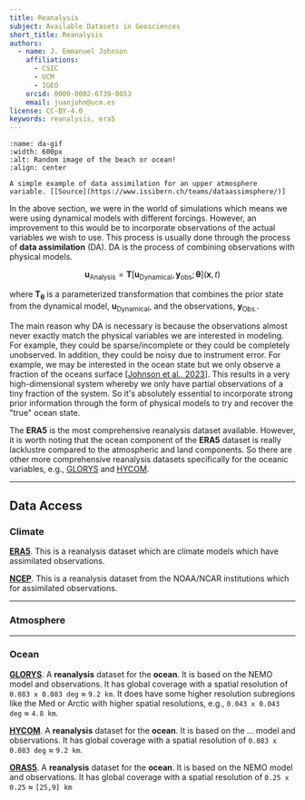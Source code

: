 ```yaml
---
title: Reanalysis
subject: Available Datasets in Geosciences
short_title: Reanalysis
authors:
  - name: J. Emmanuel Johnson
    affiliations:
      - CSIC
      - UCM
      - IGEO
    orcid: 0000-0002-6739-0053
    email: juanjohn@ucm.es
license: CC-BY-4.0
keywords: reanalysis, era5
---
```




```{figure} https://www.issibern.ch/teams/dataassimsphere/wp-content/uploads/sites/20/2014/11/anim_assim.gif
:name: da-gif
:width: 600px
:alt: Random image of the beach or ocean!
:align: center

A simple example of data assimilation for an upper atmosphere variable. [[Source](https://www.issibern.ch/teams/dataassimsphere/)]
```




In the above section, we were in the world of simulations which means we were using dynamical models with different forcings.
However, an improvement to this would be to incorporate observations of the actual variables we wish to use.
This process is usually done through the process of **data assimilation** (DA). 
DA is the process of combining observations with physical models.

$$
\boldsymbol{u}_\text{Analysis} = \boldsymbol{T}[\boldsymbol{u}_\text{Dynamical}, \boldsymbol{y}_\text{obs};\boldsymbol{\theta}]
(\mathbf{x},t)
$$

where $\boldsymbol{T_\theta}$ is a parameterized transformation that combines the prior state from the dynamical model, $\boldsymbol{u}_\text{Dynamical}$, and the observations, $\boldsymbol{y}_\text{Obs.}$.


The main reason why DA is necessary is because the observations almost never exactly match the physical variables we are interested in modeling.
For example, they could be sparse/incomplete or they could be completely unobserved.
In addition, they could be noisy due to instrument error.
For example, we may be interested in the ocean state but we only observe a fraction of the oceans surface [[Johnson et al., 2023](https://doi.org/10.48550/arXiv.2309.15599)].
This results in a very high-dimensional system whereby we only have partial observations of a tiny fraction of the system.
So it's absolutely essential to incorporate strong prior information through the form of physical models to try and recover the "true" ocean state.

The **ERA5** is the most comprehensive reanalysis dataset available.
However, it is worth noting that the ocean component of the **ERA5** dataset is really lacklustre compared to the atmospheric and land components.
So there are other more comprehensive reanalysis datasets specifically for the oceanic variables, e.g., [GLORYS](https://www.mercator-ocean.eu/en/ocean-science/glorys/) and [HYCOM](https://www.hycom.org/).

***
## Data Access

### Climate

[**ERA5**](https://cds.climate.copernicus.eu/cdsapp#!/dataset/reanalysis-era5-single-levels?tab=overview).
This is a reanalysis dataset which are climate models which have assimilated observations.

[**NCEP**](https://psl.noaa.gov/data/reanalysis/).
This is a reanalysis dataset from the NOAA/NCAR institutions which for assimilated observations.

***
### Atmosphere

***
### Ocean

[**GLORYS**](https://www.mercator-ocean.eu/en/ocean-science/glorys/).
A **reanalysis** dataset for the **ocean**. It is based on the NEMO model and observations.
It has global coverage with a spatial resolution of `0.083 x 0.083 deg` $\approx$ `9.2 km`. 
It does have some higher resolution subregions like the Med or Arctic with higher spatial resolutions, e.g., `0.043 x 0.043 deg` $\approx$ `4.8 km`.

[**HYCOM**](https://www.hycom.org/).
A **reanalysis** dataset for the **ocean**. It is based on the ... model and observations.
It has global coverage with a spatial resolution of `0.083 x 0.083 deg` $\approx$ `9.2 km`. 

[**ORAS5**](https://www.hycom.org/).
A **reanalysis** dataset for the **ocean**. It is based on the NEMO model and observations. It has global coverage with a spatial resolution of `0.25 x 0.25` $\approx$ `[25,9] km`


